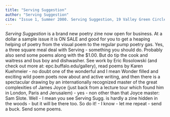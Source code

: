 ```yaml
---
title: "Serving Suggestion"
author: "Serving Suggestion"
cite: "Issue 1, Summer 2000. Serving Suggestion, 19 Valley Green Circle, Penfield, NY 14526"
---
```


_Serving Suggestion_ is a brand new poetry zine now open for business. At a dollar a sample issue it is ON SALE and good for you to get a heaping helping of poetry from the visual poem to the regular pump poetry gas. Yes, a three square meal deal with Serving - something you should do. Probably also send some poems along with the $1.00. But do tip the cook and waitress and bus boy and dishwasher. See work by Eric Rosolowski (and check out more at: epc.buffalo.edu/gallery), read poems by Karen Kuehmeier - no doubt one of the wonderful and I mean Wonder filled and exciting wild poem poets now about and active writing, and then there is a spectacular drawing by an internationally recognized master of the great complexities of James Joyce (just back from a lecture tour which found him in London, Paris and Jerusalem) - yes - non other than that Joyce master: Sam Slote. Well - I mean you see Serving Sugg. is hardly a zine hidden in the woods - but it will be there too. So do it! - I know - let me repeat - send a buck. Send some poems.
